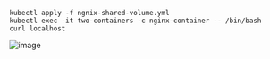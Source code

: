 ```
kubectl apply -f ngnix-shared-volume.yml
kubectl exec -it two-containers -c nginx-container -- /bin/bash
curl localhost
```
![image](https://github.com/farshadnick/kubernetes-tutorial/assets/88557305/33a47951-809b-4b53-8c57-fe29ea5c631a)
